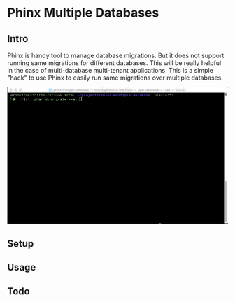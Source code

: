 # Phinx Multiple Databases
## Intro
Phinx is handy tool to manage database migrations.
But it does not support running same migrations for different databases. This will be 
really helpful in the case of multi-database multi-tenant applications.
This is a simple "hack" to use Phinx to easily run same migrations over multiple databases.

![screenshot](phinx-multi-db.gif)

## Setup

## Usage

## Todo